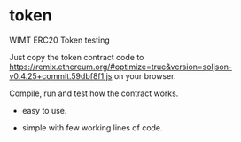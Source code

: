 # token
WIMT ERC20 Token testing

Just copy the token contract code to https://remix.ethereum.org/#optimize=true&version=soljson-v0.4.25+commit.59dbf8f1.js on your browser.

Compile, run and test how the contract works.

- easy to use.

- simple with few working lines of code.


